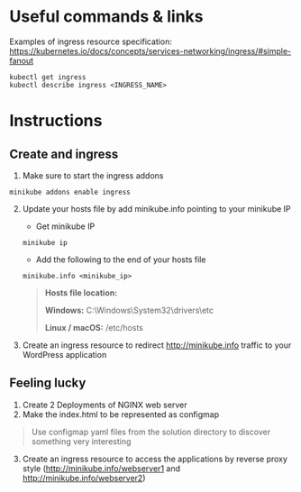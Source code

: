 # Useful commands & links

Examples of ingress resource specification:
https://kubernetes.io/docs/concepts/services-networking/ingress/#simple-fanout

```
kubectl get ingress
kubectl describe ingress <INGRESS_NAME>
```

# Instructions


## Create and ingress
1. Make sure to start the ingress addons
```
minikube addons enable ingress
```
2. Update your hosts file by add minikube.info pointing to your minikube IP
	* Get minikube IP
	```
    minikube ip
    ```
    * Add the following to the end of your hosts file
    ```
    minikube.info <minikube_ip>
    ```
    > __Hosts file location:__
    > 
    > __Windows:__ C:\Windows\System32\drivers\etc
    > 
    > __Linux / macOS:__ /etc/hosts


3. Create an ingress resource to redirect http://minikube.info traffic to your WordPress application



## Feeling lucky
1. Create 2 Deployments of NGINX web server
2. Make the index.html to be represented as configmap
>Use configmap yaml files from the solution directory to discover something very interesting
3. Create an ingress resource to access the applications by reverse proxy style (http://minikube.info/webserver1 and http://minikube.info/webserver2)

